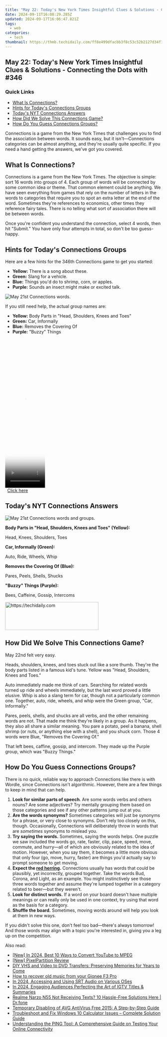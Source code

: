 ```yaml
---
title: "May 22: Today's New York Times Insightful Clues & Solutions - Connecting the Dots with #346"
date: 2024-09-11T16:08:29.285Z
updated: 2024-09-17T16:06:47.821Z
tags:
  - web
categories:
  - tech
thumbnail: https://thmb.techidaily.com/ff8e499dfacbb3f8c53c52b2127d34f19a999ba4d08ba1beb7fd17db0047dd1a.jpg
---
```


## May 22: Today's New York Times Insightful Clues & Solutions - Connecting the Dots with #346

### Quick Links

* [What Is Connections?](https://facebook-video-recording.techidaily.com/updated-resolve-ipadiphone-fb-video-playback-delays-for-2024/)
* [Hints for Today's Connections Groups](https://win11.techidaily.com/deciphering-windows-access-denial-mysteries/)
* [Today's NYT Connections Answers](https://some-approaches.techidaily.com/new-the-power-of-pacing-keeping-your-audience-glued-to-the-screen/)
* [How Did We Solve This Connections Game?](https://some-approaches.techidaily.com/new-ultimate-seal-on-cyberspace-expeditions/)
* [How Do You Guess Connections Groups?](https://location-social.techidaily.com/how-to-change-location-on-facebook-dating-for-your-oppo-find-n3-drfone-by-drfone-virtual-android/)

 Connections is a game from the New York Times that challenges you to find the association between words. It sounds easy, but it isn't—Connections categories can be almost anything, and they're usually quite specific. If you need a hand getting the answers, we've got you covered.

##  What Is Connections?

 Connections is a game from the New York Times. The objective is simple: sort 16 words into groups of 4\. Each group of words will be connected by some common idea or theme. That common element could be anything. We have seen everything from games that rely on the number of letters in the words to categories that require you to spot an extra letter at the end of the word. Sometimes they're references to economics, other times they reference fairy tales. There is no telling what sort of association there will be between words.

 Once you're confident you understand the connection, select 4 words, then hit "Submit." You have only four attempts in total, so don't be too guess-happy.

##  Hints for Today's Connections Groups

 Here are a few hints for the 346th Connections game to get you started:

* **Yellow:** There is a song about these.
* **Green:** Slang for a vehicle.
* **Blue:** Things you'd do to shrimp, corn, or apples.
* **Purple:** Sounds an insect might make or excited talk.

![May 21st Connections words.](https://static1.howtogeekimages.com/wordpress/wp-content/uploads/2024/05/may-21st-connections-1.png) 

 If you still need help, the actual group names are:

* **Yellow:** Body Parts in "Head, Shoulders, Knees and Toes"
* **Green:** Car, Informally
* **Blue:** Removes the Covering Of
* **Purple:** "Buzzy" Things

<!-- affiliate ads begin -->
<span id="1975555">
					<video width="128" height="480" style="cursor:pointer"
           poster="//a.impactradius-go.com/display-clicktoplayimage/1975555.png"
           onclick="if(!this.playClicked){this.play();this.setAttribute('controls',true);this.playClicked=true;}">
	   <source src="//a.impactradius-go.com/display-ad/22993-1975555">
	   <img src="//a.impactradius-go.com/display-clicktoplayimage/1975555.png" style="border: none; height: 100%; width: 100%; object-fit: contain">
	</video>
	<div style="width:80px;text-align:center"><a href="javascript:window.open(decodeURIComponent('https%3A%2F%2Fhomestyler.sjv.io%2Fc%2F5597632%2F1975555%2F22993'), '_blank');void(0);">Click here</a></div>
</span>
<img height="0" width="0" src="https://imp.pxf.io/i/5597632/1975555/22993" style="position:absolute;visibility:hidden;" border="0" />
<!-- affiliate ads end -->

##  Today's NYT Connections Answers

![May 21st Connections words and groups.](https://static1.howtogeekimages.com/wordpress/wp-content/uploads/2024/05/may-21st-connections-filled-1.png) 

**Body Parts in "Head, Shoulders, Knees and Toes" (Yellow):** 

 Head, Knees, Shoulders, Toes

**Car, Informally ​​​​​​​(Green):** 

 Auto, Ride, Wheels, Whip

**Removes the Covering Of​​​​​​​ (Blue):** 

 Pares, Peels, Shells, Shucks

**"Buzzy" Things​​​​​​​ (Purple):** 

 Bees, Caffeine, Gossip, Intercoms

<!-- affiliate ads begin -->
<a href="https://aligracehair.sjv.io/c/5597632/2135413/19272" target="_top" id="2135413">
  <img src="//a.impactradius-go.com/display-ad/19272-2135413" border="0" alt="https://techidaily.com" width="300" height="90"/>
</a>
<img height="0" width="0" src="https://aligracehair.sjv.io/i/5597632/2135413/19272" style="position:absolute;visibility:hidden;" border="0" />
<!-- affiliate ads end -->

##  How Did We Solve This Connections Game?

 May 22nd felt very easy. 

 Heads, shoulders, knees, and toes stuck out like a sore thumb. They're the body parts listed in a famous kid's tune. Yellow was "Head, Shoulders, Knees and Toes." 

 Auto immediately made me think of cars. Searching for related words turned up ride and wheels immediately, but the last word proved a little elusive. Whip is also a slang term for car, though not a particularly common one. Together, auto, ride, wheels, and whip were the Green group, "Car, Informally." 

 Pares, peels, shells, and shucks are all verbs, and the other remaining words are not. That made me think they're likely in a group. As it happens, they also all share a similar meaning. You pare a potato, peel a banana, shell shrimp (or nuts, or anything else with a shell), and you shuck corn. Those 4 words were Blue, "Removes the Covering Of." 

 That left bees, caffine, gossip, and intercom. They made up the Purple group, which was "Buzzy Things."

##  How Do You Guess Connections Groups?

 There is no quick, reliable way to approach Connections like there is with Wordle, since Connections isn't algorithmic. However, there are a few things to keep in mind that can help.

1. **Look for similar parts of speech**. Are some words verbs and others nouns? Are some adjectives? Try mentally grouping them based on those categories and see if any other patterns jump out at you.
2. **Are the words synonyms?** Sometimes categories will just be synonyms for a phrase, or very close to synonyms. Don't rely too closely on this, though. Occasionally, Connections will deliberately throw in words that are _sometimes_ synonyms to mislead you.
3. **Try saying the words.** Sometimes, saying the words helps. One puzzle we saw included the words go, rate, faster, clip, pace, speed, move, commute, and hurry—all of which are obviously related to the idea of motion. However, when you say them, it becomes a little more obvious that only four (go, move, hurry, faster) are things you'd actually say to prompt someone to get moving.
4. **Expect the [red herring](https://www.merriam-webster.com/dictionary/red%20herring).** Connections usually has words that could be plausibly, yet incorrectly, grouped together. Take the words Bud, Corona, and Light, as an example. You might instinctively see those three words together and assume they're lumped together in a category related to beer—but they weren't.
5. **Look for distinct words.** If a word on your board doesn't have multiple meanings or can really only be used in one context, try using that word as the basis for a category.
6. **Shuffle the board.** Sometimes, moving words around will help you look at them in new ways.

 If you didn't solve this one, don't feel too bad—there's always tomorrow! And those words may align with a topic you're interested in, giving you a leg up on the competition.

<ins class="adsbygoogle"
     style="display:block"
     data-ad-format="autorelaxed"
     data-ad-client="ca-pub-7571918770474297"
     data-ad-slot="1223367746"></ins>

<ins class="adsbygoogle"
     style="display:block"
     data-ad-client="ca-pub-7571918770474297"
     data-ad-slot="8358498916"
     data-ad-format="auto"
     data-full-width-responsive="true"></ins>

<span class="atpl-alsoreadstyle">Also read:</span>
<div><ul>
<li><a href="https://fox-cloud.techidaily.com/new-in-2024-best-10-ways-to-convert-youtube-to-mpeg/"><u>[New] In 2024, Best 10 Ways to Convert YouTube to MPEG</u></a></li>
<li><a href="https://video-capture.techidaily.com/new-pixelpartition-review/"><u>[New] PixelPartition Review</u></a></li>
<li><a href="https://some-guidance.techidaily.com/diy-vhs-and-video-to-dvd-transfers-preserving-memories-for-years-to-come/"><u>DIY VHS and Video to DVD Transfers: Preserving Memories for Years to Come</u></a></li>
<li><a href="https://blog-min.techidaily.com/how-to-recover-old-music-from-your-gionee-f3-pro-by-fonelab-android-recover-music/"><u>How to recover old music from your Gionee F3 Pro</u></a></li>
<li><a href="https://extra-resources.techidaily.com/in-2024-accessing-and-using-srt-audio-on-various-oses/"><u>In 2024, Accessing and Using SRT Audio on Various OSes</u></a></li>
<li><a href="https://instagram-video-files.techidaily.com/in-2024-engaging-audiences-perfecting-the-art-of-igtv-titles-and-summaries/"><u>In 2024, Engaging Audiences Perfecting the Art of IGTV Titles & Summaries</u></a></li>
<li><a href="https://fix-guide.techidaily.com/realme-narzo-n55-not-receiving-texts-10-hassle-free-solutions-here-drfone-by-drfone-fix-android-problems-fix-android-problems/"><u>Realme Narzo N55 Not Receiving Texts? 10 Hassle-Free Solutions Here | Dr.fone</u></a></li>
<li><a href="https://some-tips.techidaily.com/temporary-disabling-of-avg-antivirus-free-2015-a-step-by-step-guide/"><u>Temporary Disabling of AVG AntiVirus Free 2015: A Step-by-Step Guide</u></a></li>
<li><a href="https://some-tips.techidaily.com/troubleshoot-and-fix-windows-10-calculator-issues-complete-solution-guide/"><u>Troubleshoot and Fix Windows 10 Calculator Issues – Complete Solution Guide</u></a></li>
<li><a href="https://some-tips.techidaily.com/understanding-the-ping-tool-a-comprehensive-guide-on-testing-your-online-connectivity/"><u>Understanding the PING Tool: A Comprehensive Guide on Testing Your Online Connectivity</u></a></li>
</ul></div>

